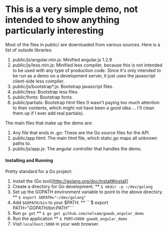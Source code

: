 # This is a very simple demo, not intended to show anything particularly interesting

Most of the files in public/ are downloaded from various
sources.  Here is a list of outside libraries:

1. public/js/angular.min.js: Minified angular.js 1.2.9
2. public/js/less.min.js: Minified less compiler, because this is not
   intended to be used with any type of production code.  Since it's
   only intended to be run as a demo on a development server, it just
   uses the javascript client-side less compiler.
3. public/js/bootstrap*.js: Bootstrap javascript files.
4. public/less: Bootstrap less files.
5. public/fonts: Bootstrap fonts.
6. public/partials: Bootstrap html files (I wasn't paying too much
   attention to their contents, which might not have been a good idea ...
   I'll clean them up if I ever add real partials).

The main files that make up the demo are:

1. Any file that ends in .go: These are the Go source files for the API.
2. public/app.html: The main html file, which static.go maps all
   unknown paths to.
3. public/js/app.js: The angular controller that handles the demo.

#### Installing and Running

Pretty standard for a Go project:

1. Install the (Go tool)[http://golang.org/doc/install#install]
2. Create a directory for Go development.
** ```$ mkdir -p ~/dev/golang```
3. Set up the GOPATH environment variable to point to the above
   directory.
** ```$ export GOPATH="~/dev/golang"```
4. Add `$GOPATH/bin` to your $PATH.
** ```$ export PATH="$GOPATH/bin:$PATH"```
5. Run `go get`
** ```$ go get github.com/nelsam/goweb_angular_demo```
6. Run the application
** ```$ PORT=5000 goweb_angular_demo```
7. Visit `localhost:5000` in your web browser.
